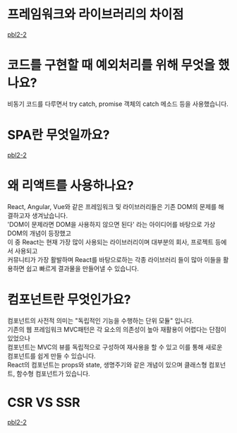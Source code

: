 # 프레임워크와 라이브러리의 차이점
[pbl2-2](https://github.com/ababbb1/pbl2-2)

# 코드를 구현할 때 예외처리를 위해 무엇을 했나요?
비동기 코드를 다루면서 try catch, promise 객체의 catch 메소드 등을 사용했습니다.

# SPA란 무엇일까요?
[pbl2-2](https://github.com/ababbb1/pbl2-2)

# 왜 리액트를 사용하나요?
React, Angular, Vue와 같은 프레임워크 및 라이브러리들은 기존 DOM의 문제를 해결하고자 생겨났습니다.   
'DOM이 문제라면 DOM을 사용하지 않으면 된다' 라는 아이디어를 바탕으로 가상 DOM의 개념이 등장했고   
이 중 React는 현재 가장 많이 사용되는 라이브러리이며 대부분의 회사, 프로젝트 등에서 사용되고   
커뮤니티가 가장 활발하며 React를 바탕으로하는 각종 라이브러리 들이 많아 이들을 활용하면 쉽고 빠르게 결과물을 만들어낼 수 있습니다.

# 컴포넌트란 무엇인가요?
컴포넌트의 사전적 의미는 "독립적인 기능을 수행하는 단위 모듈" 입니다.   
기존의 웹 프레임워크 MVC패턴은 각 요소의 의존성이 높아 재활용이 어렵다는 단점이 있었으나   
컴포넌트는 MVC의 뷰를 독립적으로 구성하여 재사용을 할 수 있고 이를 통해 새로운 컴포넌트를 쉽게 만들 수 있습니다.   
React의 컴포넌트는 props와 state, 생명주기와 같은 개념이 있으며 클래스형 컴포넌트, 함수형 컴포넌트가 있습니다.

# CSR VS SSR
[pbl2-2](https://github.com/ababbb1/pbl2-2)

